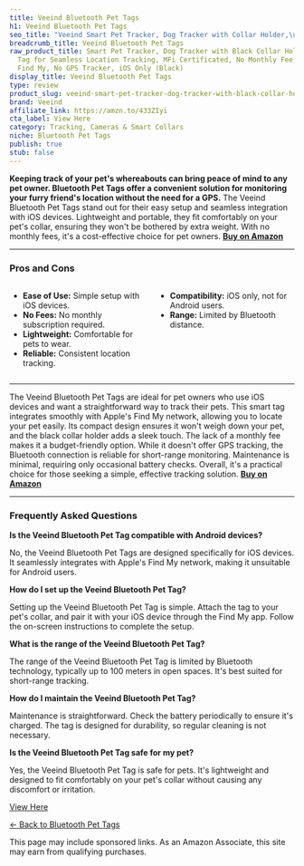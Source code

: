 ```yaml
---
title: Veeind Bluetooth Pet Tags
h1: Veeind Bluetooth Pet Tags
seo_title: "Veeind Smart Pet Tracker, Dog Tracker with Collar Holder,\u2026"
breadcrumb_title: Veeind Bluetooth Pet Tags
raw_product_title: Smart Pet Tracker, Dog Tracker with Black Collar Holder, Smart
  Tag for Seamless Location Tracking, MFi Certificated, No Monthly Fee, Work with
  Find My, No GPS Tracker, iOS Only (Black)
display_title: Veeind Bluetooth Pet Tags
type: review
product_slug: veeind-smart-pet-tracker-dog-tracker-with-black-collar-holder-smart-tag-8657a7d2
brand: Veeind
affiliate_link: https://amzn.to/433ZIyi
cta_label: View Here
category: Tracking, Cameras & Smart Collars
niche: Bluetooth Pet Tags
publish: true
stub: false
---
```


<div id="intro" class="full-width">
  <p><strong>Keeping track of your pet's whereabouts can bring peace of mind to any pet owner. Bluetooth Pet Tags offer a convenient solution for monitoring your furry friend's location without the need for a GPS.</strong> The Veeind Bluetooth Pet Tags stand out for their easy setup and seamless integration with iOS devices. Lightweight and portable, they fit comfortably on your pet's collar, ensuring they won't be bothered by extra weight. With no monthly fees, it's a cost-effective choice for pet owners. <a href="https://amzn.to/433ZIyi" rel="nofollow sponsored noopener" target="_blank"><strong>Buy on Amazon</strong></a></p>
</div>

<hr />
<h3 id="pros-cons">Pros and Cons</h3>
<div class="pc-grid" style="display:grid;grid-template-columns:1fr 1fr;gap:16px;">
  <ul>
    <li><strong>Ease of Use:</strong> Simple setup with iOS devices.</li>
    <li><strong>No Fees:</strong> No monthly subscription required.</li>
    <li><strong>Lightweight:</strong> Comfortable for pets to wear.</li>
    <li><strong>Reliable:</strong> Consistent location tracking.</li>
  </ul>
  <ul>
    <li><strong>Compatibility:</strong> iOS only, not for Android users.</li>
    <li><strong>Range:</strong> Limited by Bluetooth distance.</li>
  </ul>
</div>
<hr />

<div class="full-width">
  <p>The Veeind Bluetooth Pet Tags are ideal for pet owners who use iOS devices and want a straightforward way to track their pets. This smart tag integrates smoothly with Apple's Find My network, allowing you to locate your pet easily. Its compact design ensures it won't weigh down your pet, and the black collar holder adds a sleek touch. The lack of a monthly fee makes it a budget-friendly option. While it doesn't offer GPS tracking, the Bluetooth connection is reliable for short-range monitoring. Maintenance is minimal, requiring only occasional battery checks. Overall, it's a practical choice for those seeking a simple, effective tracking solution. <a href="https://amzn.to/433ZIyi" rel="nofollow sponsored noopener" target="_blank"><strong>Buy on Amazon</strong></a></p>
</div>

<hr />
<h3 id="faqs">Frequently Asked Questions</h3>

<p><strong>Is the Veeind Bluetooth Pet Tag compatible with Android devices?</strong></p>
<p>No, the Veeind Bluetooth Pet Tags are designed specifically for iOS devices. It seamlessly integrates with Apple's Find My network, making it unsuitable for Android users.</p>

<p><strong>How do I set up the Veeind Bluetooth Pet Tag?</strong></p>
<p>Setting up the Veeind Bluetooth Pet Tag is simple. Attach the tag to your pet's collar, and pair it with your iOS device through the Find My app. Follow the on-screen instructions to complete the setup.</p>

<p><strong>What is the range of the Veeind Bluetooth Pet Tag?</strong></p>
<p>The range of the Veeind Bluetooth Pet Tag is limited by Bluetooth technology, typically up to 100 meters in open spaces. It's best suited for short-range tracking.</p>

<p><strong>How do I maintain the Veeind Bluetooth Pet Tag?</strong></p>
<p>Maintenance is straightforward. Check the battery periodically to ensure it's charged. The tag is designed for durability, so regular cleaning is not necessary.</p>

<p><strong>Is the Veeind Bluetooth Pet Tag safe for my pet?</strong></p>
<p>Yes, the Veeind Bluetooth Pet Tag is safe for pets. It's lightweight and designed to fit comfortably on your pet's collar without causing any discomfort or irritation.</p>
<p><a class="btn" href="https://amzn.to/433ZIyi" target="_blank" rel="nofollow sponsored noopener">View Here</a></p>
<p><a href="/roundups/tracking-cameras-smart-collars/bluetooth-pet-tags/">← Back to Bluetooth Pet Tags</a></p>
<aside class="disclosure">This page may include sponsored links. As an Amazon Associate, this site may earn from qualifying purchases.</aside>
